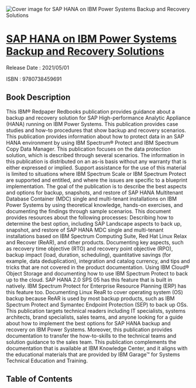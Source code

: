 ![Cover image for SAP HANA on IBM Power Systems Backup and Recovery Solutions](https://imgdetail.ebookreading.net/cover/cover/202109/EB9780738459691.jpg)

[SAP HANA on IBM Power Systems Backup and Recovery Solutions](https://ebookreading.net/view/book/SAP+HANA+on+IBM+Power+Systems+Backup+and+Recovery+Solutions-EB9780738459691_1.html "SAP HANA on IBM Power Systems Backup and Recovery Solutions")
====================================================================================================================

Release Date : 2021/05/01

ISBN : 9780738459691

Book Description
-----------------

This IBM® Redpaper Redbooks publication provides guidance about a backup and recovery solution for SAP High-performance Analytic Appliance (HANA) running on IBM Power Systems. This publication provides case studies and how-to procedures that show backup and recovery scenarios.
This publication provides information about how to protect data in an SAP HANA environment by using IBM Spectrum® Protect and IBM Spectrum Copy Data Manager. This publication focuses on the data protection solution, which is described through several scenarios.
The information in this publication is distributed on an as-is basis without any warranty that is either expressed or implied. Support assistance for the use of this material is limited to situations where IBM Spectrum Scale or IBM Spectrum Protect are supported and entitled, and where the issues are specific to a blueprint implementation.
The goal of the publication is to describe the best aspects and options for backup, snapshots, and restore of SAP HANA Multitenant Database Container (MDC) single and multi-tenant installations on IBM Power Systems by using theoretical knowledge, hands-on exercises, and documenting the findings through sample scenarios.
This document provides resources about the following processes:
Describing how to determine the best option, including SAP Landscape aspects to back up, snapshot, and restore of SAP HANA MDC single and multi-tenant installations based on IBM Spectrum Computing Suite, Red Hat Linux Relax and Recover (ReAR), and other products.
Documenting key aspects, such as recovery time objective (RTO) and recovery point objective (RPO), backup impact (load, duration, scheduling), quantitative savings (for example, data deduplication), integration and catalog currency, and tips and tricks that are not covered in the product documentation.
Using IBM Cloud® Object Storage and documenting how to use IBM Spectrum Protect to back up to the cloud. SAP HANA 2.0 SPS 05 has this feature that is built in natively. IBM Spectrum Protect for Enterprise Resource Planning (ERP) has this feature too.
Documenting Linux ReaR to cover operating system (OS) backup because ReAR is used by most backup products, such as IBM Spectrum Protect and Symantec Endpoint Protection (SEP) to back up OSs.
This publication targets technical readers including IT specialists, systems architects, brand specialists, sales teams, and anyone looking for a guide about how to implement the best options for SAP HANA backup and recovery on IBM Power Systems. Moreover, this publication provides documentation to transfer the how-to-skills to the technical teams and solution guidance to the sales team. This publication complements the documentation that is available at IBM Knowledge Center, and it aligns with the educational materials that are provided by IBM Garage™ for Systems Technical Education and Training.


Table of Contents
-----------------

